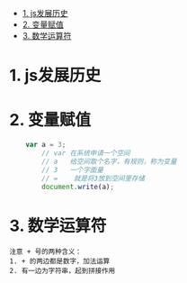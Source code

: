 <!-- TOC -->

- [1. js发展历史](#1-js发展历史)
- [2. 变量赋值](#2-变量赋值)
- [3. 数学运算符](#3-数学运算符)

<!-- /TOC -->
# 1. js发展历史

# 2. 变量赋值

```js
    var a = 3;
        // var 在系统申请一个空间
        // a   给空间取个名字，有规则，称为变量
        // 3   一个字面量
        // =    就是将3放到空间里存储
        document.write(a);
```

# 3. 数学运算符

    注意 + 号的两种含义：
    1. + 的两边都是数字，加法运算
    2. 有一边为字符串，起到拼接作用